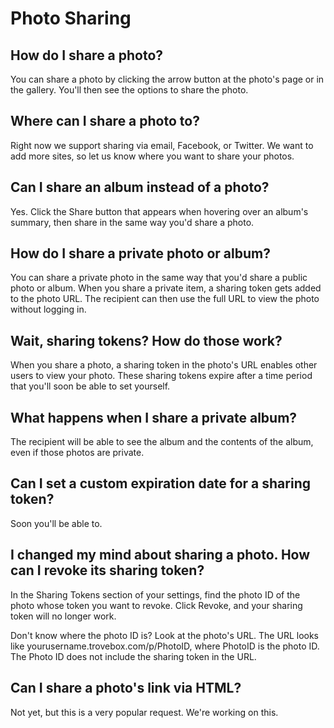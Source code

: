 Photo Sharing
=======================

## How do I share a photo?
You can share a photo by clicking the arrow button at the photo's page or in the gallery. You'll then see the options to share the photo.

## Where can I share a photo to?
Right now we support sharing via email, Facebook, or Twitter. We want to add more sites, so let us know where you want to share your photos.

## Can I share an album instead of a photo?
Yes. Click the Share button that appears when hovering over an album's summary, then share in the same way you'd share a photo.

## How do I share a private photo or album?
You can share a private photo in the same way that you'd share a public photo or album. When you share a private item, a sharing token gets added to the photo URL. The recipient can then use the full URL to view the photo without 
logging in.

## Wait, sharing tokens? How do those work?
When you share a photo, a sharing token in the photo's URL enables other users to view your photo. These sharing tokens expire after a time period that you'll soon be able to set yourself. 

## What happens when I share a private album?
The recipient will be able to see the album and the contents of the album, even if those photos are private.

## Can I set a custom expiration date for a sharing token?
Soon you'll be able to.

## I changed my mind about sharing a photo.  How can I revoke its sharing token?
In the Sharing Tokens section of your settings, find the photo ID of the photo whose token you want to revoke. Click Revoke, and your sharing token will no longer work.

Don't know where the photo ID is? Look at the photo's URL. The URL looks like yourusername.trovebox.com/p/PhotoID, where PhotoID is the photo ID. The Photo ID does not include the sharing token in the URL.

## Can I share a photo's link via HTML?
Not yet, but this is a very popular request. We're working on this.
